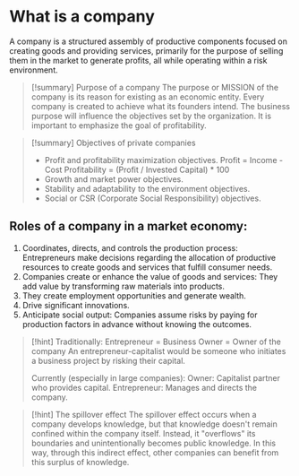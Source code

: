 # What is a company
A company is a structured assembly of productive components focused on creating goods and providing services, primarily for the purpose of selling them in the market to generate profits, all while operating within a risk environment.

>[!summary] Purpose of a company
The purpose or MISSION of the company is its reason for existing as an economic entity. Every company is created to achieve what its founders intend. The business purpose will influence the objectives set by the organization. It is important to emphasize the goal of profitability.

>[!summary] Objectives of private companies
>- Profit and profitability maximization objectives. 
>Profit = Income - Cost 
>Profitability = (Profit / Invested Capital) * 100
>- Growth and market power objectives.
>- Stability and adaptability to the environment objectives.
>- Social or CSR (Corporate Social Responsibility) objectives.

## Roles of a company in a market economy:

1. Coordinates, directs, and controls the production process: Entrepreneurs make decisions regarding the allocation of productive resources to create goods and services that fulfill consumer needs.
2. Companies create or enhance the value of goods and services: They add value by transforming raw materials into products.
3. They create employment opportunities and generate wealth.
4. Drive significant innovations.
5. Anticipate social output: Companies assume risks by paying for production factors in advance without knowing the outcomes.

>[!hint] 
>Traditionally: Entrepreneur = Business Owner = Owner of the company An entrepreneur-capitalist would be someone who initiates a business project by risking their capital.
>
>Currently (especially in large companies): Owner: Capitalist partner who provides capital. Entrepreneur: Manages and directs the company.

>[!hint] The spillover effect 
>The spillover effect occurs when a company develops knowledge, but that knowledge doesn't remain confined within the company itself. Instead, it "overflows" its boundaries and unintentionally becomes public knowledge. In this way, through this indirect effect, other companies can benefit from this surplus of knowledge.
